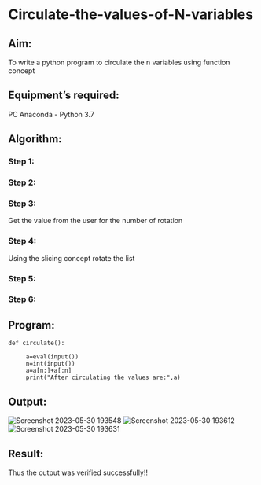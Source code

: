 # Circulate-the-values-of-N-variables
## Aim:
To write a python program to circulate the n variables using function concept
## Equipment’s required:
PC
Anaconda - Python 3.7
## Algorithm: 
### Step 1: 
### Step 2: 
### Step 3: 
Get the value from the user for the number of rotation
### Step 4: 
Using the slicing concept rotate the list

### Step 5: 
### Step 6: 
## Program:
```
def circulate():
    
     a=eval(input())
     n=int(input())
     a=a[n:]+a[:n]
     print("After circulating the values are:",a)

```
## Output:
![Screenshot 2023-05-30 193548](https://github.com/AnandhamoorthyKarthikeyan/Circulate-the-values-of-N-variables/assets/119475998/9756a9c4-2b60-4ce2-949f-d03cbdd3ee44)
![Screenshot 2023-05-30 193612](https://github.com/AnandhamoorthyKarthikeyan/Circulate-the-values-of-N-variables/assets/119475998/8785faae-237d-4217-a48e-31bae56fdecd)
![Screenshot 2023-05-30 193631](https://github.com/AnandhamoorthyKarthikeyan/Circulate-the-values-of-N-variables/assets/119475998/64d52edb-b3d2-407c-97e7-325219f62a65)


## Result:
Thus the output was verified successfully!!
